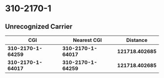 # 310-2170-1
## Unrecognized Carrier


| CGI | Nearest CGI | Distance |
|-----|-------------|----------|
| **310-2170-1-64259** | **310-2170-1-64017** | **121718.402685** |
| **310-2170-1-64017** | **310-2170-1-64259** | **121718.402685** |
